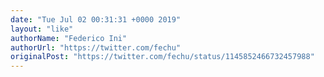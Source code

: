 ```yaml
---
date: "Tue Jul 02 00:31:31 +0000 2019"
layout: "like"
authorName: "Federico Ini"
authorUrl: "https://twitter.com/fechu"
originalPost: "https://twitter.com/fechu/status/1145852466732457988"
---
```

